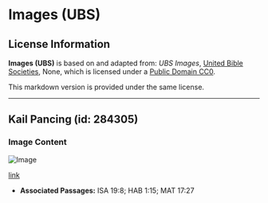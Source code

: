 # Images (UBS)

## License Information

**Images (UBS)** is based on and adapted from: _UBS Images_, [United Bible Societies](https://unitedbiblesocieties.org/), None, which is licensed under a [Public Domain CC0](https://creativecommons.org/public-domain/cc0/).

This markdown version is provided under the same license.



--------------------------------

## Kail Pancing (id: 284305)

### Image Content

![Image](https://cdn.aquifer.bible/aquifer-content/resources/Media/WEB-0337_fish_hooks.jpg)

[link](https://cdn.aquifer.bible/aquifer-content/resources/Media/WEB-0337_fish_hooks.jpg)

* **Associated Passages:** ISA 19:8; HAB 1:15; MAT 17:27

